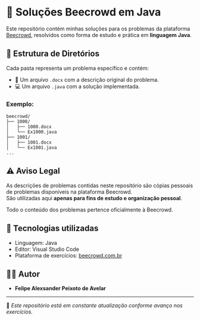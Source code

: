 
# 🧠 Soluções Beecrowd em Java

Este repositório contém minhas soluções para os problemas da plataforma [Beecrowd](https://www.beecrowd.com.br/), resolvidos como forma de estudo e prática em **linguagem Java**.

## 📁 Estrutura de Diretórios

Cada pasta representa um problema específico e contém:

- 📄 Um arquivo `.docx` com a descrição original do problema.
- 💻 Um arquivo `.java` com a solução implementada.

### Exemplo:

```
beecrowd/
├── 1000/
│   ├── 1000.docx
│   └── Ex1000.java
├── 1001/
│   ├── 1001.docx
│   └── Ex1001.java
...
```

## ⚠️ Aviso Legal

As descrições de problemas contidas neste repositório são cópias pessoais de problemas disponíveis na plataforma Beecrowd.  
São utilizadas aqui **apenas para fins de estudo e organização pessoal**.

Todo o conteúdo dos problemas pertence oficialmente à Beecrowd.

## 🚀 Tecnologias utilizadas

- Linguagem: Java
- Editor: Visual Studio Code
- Plataforma de exercícios: [beecrowd.com.br](https://www.beecrowd.com.br/)

## 👨‍💻 Autor

- **Felipe Alexsander Peixoto de Avelar**

---

📌 *Este repositório está em constante atualização conforme avanço nos exercícios.*
